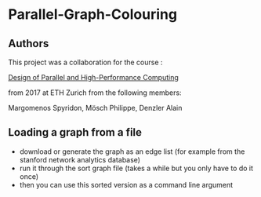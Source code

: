 # Parallel-Graph-Colouring

## Authors

This project was a collaboration for the course :

[Design of Parallel and High-Performance Computing](https://spcl.inf.ethz.ch/Teaching/2017-dphpc/)

from 2017 at ETH Zurich from the following members:

Margomenos Spyridon, Mösch Philippe, Denzler Alain

## Loading a graph from a file

- download or generate the graph as an edge list (for example from the stanford network analytics database)
- run it through the sort graph file (takes a while but you only have to do it once)
- then you can use this sorted version as a command line argument
